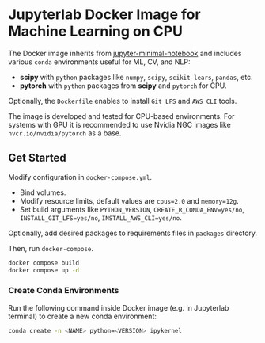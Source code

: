 # Jupyterlab Docker Image for Machine Learning on CPU

The Docker image inherits from [jupyter-minimal-notebook](https://jupyter-docker-stacks.readthedocs.io/en/latest/using/selecting.html#jupyter-minimal-notebook)
and includes various `conda` environments useful for ML, CV, and NLP:
* **scipy** with `python` packages like `numpy`, `scipy`, `scikit-lears`, `pandas`, etc.
* **pytorch** with `python` packages from **scipy** and `pytorch` for CPU.

Optionally, the `Dockerfile` enables to install `Git LFS` and `AWS CLI` tools.

The image is developed and tested for CPU-based environments.
For systems with GPU it is recommended to use Nvidia NGC images like `nvcr.io/nvidia/pytorch` as a base. 

## Get Started
Modify configuration in `docker-compose.yml`.
* Bind volumes.
* Modify resource limits, default values are `cpus=2.0` and `memory=12g`.
* Set build arguments like `PYTHON_VERSION`, `CREATE_R_CONDA_ENV=yes/no`, `INSTALL_GIT_LFS=yes/no`, `INSTALL_AWS_CLI=yes/no`.

Optionally, add desired packages to requirements files in `packages` directory.

Then, run `docker-compose`.
```bash
docker compose build
docker compose up -d
```

### Create Conda Environments
Run the following command inside Docker image (e.g. in Jupyterlab terminal) to create a new conda environment:
```bash
conda create -n <NAME> python=<VERSION> ipykernel
```
